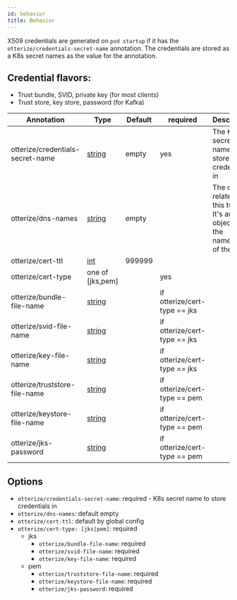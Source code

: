 ```yaml
---
id: behavior
title: Behavior
---
```


X509 credentials are generated on `pod startup` if it has the `otterize/credentials-secret-name`  annotation. The credentials are stored as a K8s secret names as the value for the annotation.

## Credential flavors:

- Trust bundle, SVID, private key (for most clients)
- Trust store, key store, password (for Kafka)

| Annotation                       | Type              | Default | required                     | Description                                                                     |
|----------------------------------|-------------------|---------|------------------------------|---------------------------------------------------------------------------------|
| otterize/credentials-secret-name | [string](#string) | empty   | yes                          | The K8s secret name to store credentials in                                     |
| otterize/dns-names               | [string](#string) | empty   |                              | The object related by this tuple. It's an object in the namespace of the tuple. |
| otterize/cert-ttl                | [int](#int)       | 999999  |                              |                                                                                 |
| otterize/cert-type               | one of [jks,pem]  |         | yes                          |                                                                                 |
| otterize/bundle-file-name        | [string](#string) |         | if otterize/cert-type == jks |                                                                                 |
| otterize/svid-file-name          | [string](#string) |         | if otterize/cert-type == jks |                                                                                 |
| otterize/key-file-name           | [string](#string) |         | if otterize/cert-type == jks |                                                                                 |
| otterize/truststore-file-name    | [string](#string) |         | if otterize/cert-type == pem |                                                                                 |
| otterize/keystore-file-name      | [string](#string) |         | if otterize/cert-type == pem |                                                                                 |
| otterize/jks-password            | [string](#string) |         | if otterize/cert-type == pem |                                                                                 |



## Options
- `otterize/credentials-secret-name`: required - K8s secret name to store credentials in
- `otterize/dns-names`: default empty
- `otterize/cert-ttl`: default by global config
- `otterize/cert-type: [jks|pem]`: required
    - jks
        - `otterize/bundle-file-name`: required
        - `otterize/svid-file-name`: required
        - `otterize/key-file-name`: required
    - pem
        - `otterize/truststore-file-name`: required
        - `otterize/keystore-file-name`: required
        - `otterize/jks-password`: required